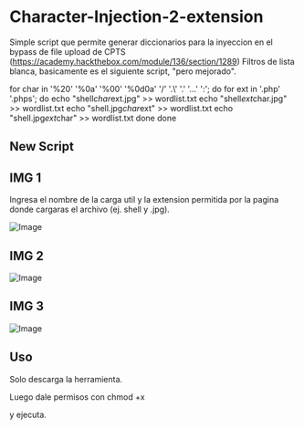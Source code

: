 # Character-Injection-2-extension

Simple script que permite generar diccionarios para la inyeccion en el bypass de file upload de CPTS (https://academy.hackthebox.com/module/136/section/1289) Filtros de lista blanca, basicamente es el siguiente script, "pero mejorado".

for char in '%20' '%0a' '%00' '%0d0a' '/' '.\\' '.' '…' ':'; do
    for ext in '.php' '.phps'; do
        echo "shell$char$ext.jpg" >> wordlist.txt
        echo "shell$ext$char.jpg" >> wordlist.txt
        echo "shell.jpg$char$ext" >> wordlist.txt
        echo "shell.jpg$ext$char" >> wordlist.txt
    done
done

## New Script

## IMG 1

Ingresa el nombre de la carga util y la extension permitida por la pagina donde cargaras el archivo (ej. shell y .jpg).

![Image](https://github.com/user-attachments/assets/6a20b497-4376-48d6-8098-01127ec288ba)

## IMG 2

![Image](https://github.com/user-attachments/assets/b6f50a57-28a5-4407-980e-22c6c51df185)

## IMG 3

![Image](https://github.com/user-attachments/assets/3f280d48-6031-4721-8eff-30b57e4b9fc1)

## Uso

Solo descarga la herramienta.

Luego dale permisos con chmod +x

y ejecuta.
